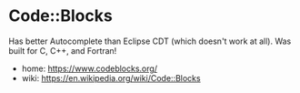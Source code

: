 # Code::Blocks
Has better Autocomplete than Eclipse CDT (which doesn't work at all). Was built for C, C++, and Fortran!

- home: https://www.codeblocks.org/
- wiki: https://en.wikipedia.org/wiki/Code::Blocks
